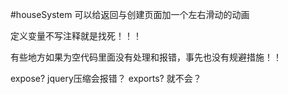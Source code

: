 #houseSystem
可以给返回与创建页面加一个左右滑动的动画

定义变量不写注释就是找死！！！

有些地方如果为空代码里面没有处理和报错，事先也没有规避措施！！

expose? jquery压缩会报错？
exports? 就不会？